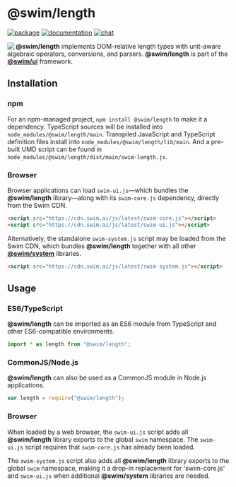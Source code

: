 # @swim/length

[![package](https://img.shields.io/npm/v/@swim/length.svg)](https://www.npmjs.com/package/@swim/length)
[![documentation](https://img.shields.io/badge/doc-TypeDoc-blue.svg)](http://docs.swim.ai/js/latest/modules/_swim_length.html)
[![chat](https://img.shields.io/badge/chat-Gitter-green.svg)](https://gitter.im/swimos/community)

<a href="https://developer.swim.ai"><img src="https://cdn.swim.ai/images/marlin-blue.svg" align="left"></a>

**@swim/length** implements DOM-relative length types with unit-aware algebraic
operators, conversions, and parsers.  **@swim/length** is part of the
[**@swim/ui**](https://github.com/swimos/swim/tree/master/swim-system-js/swim-ui-js/@swim/ui)
framework.

## Installation

### npm

For an npm-managed project, `npm install @swim/length` to make it a dependency.
TypeScript sources will be installed into `node_modules/@swim/length/main`.
Transpiled JavaScript and TypeScript definition files install into
`node_modules/@swim/length/lib/main`.  And a pre-built UMD script can
be found in `node_modules/@swim/length/dist/main/swim-length.js`.

### Browser

Browser applications can load `swim-ui.js`—which bundles the **@swim/length**
library—along with its `swim-core.js` dependency, directly from the Swim CDN.

```html
<script src="https://cdn.swim.ai/js/latest/swim-core.js"></script>
<script src="https://cdn.swim.ai/js/latest/swim-ui.js"></script>
```

Alternatively, the standalone `swim-system.js` script may be loaded
from the Swim CDN, which bundles **@swim/length** together with all other
[**@swim/system**](https://github.com/swimos/swim/tree/master/swim-system-js/@swim/system)
libraries.

```html
<script src="https://cdn.swim.ai/js/latest/swim-system.js"></script>
```

## Usage

### ES6/TypeScript

**@swim/length** can be imported as an ES6 module from TypeScript and other
ES6-compatible environments.

```typescript
import * as length from "@swim/length";
```

### CommonJS/Node.js

**@swim/length** can also be used as a CommonJS module in Node.js applications.

```javascript
var length = require("@swim/length");
```

### Browser

When loaded by a web browser, the `swim-ui.js` script adds all
**@swim/length** library exports to the global `swim` namespace.  The
`swim-ui.js` script requires that `swim-core.js` has already been loaded.

The `swim-system.js` script also adds all **@swim/length** library exports
to the global `swim` namespace, making it a drop-in replacement for
'swim-core.js' and `swim-ui.js` when additional **@swim/system**
libraries are needed.
